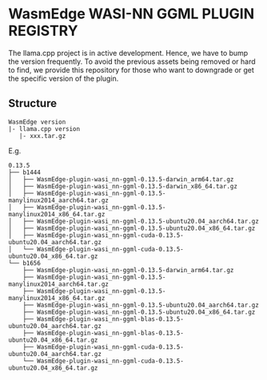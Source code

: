 # WasmEdge WASI-NN GGML PLUGIN REGISTRY

The llama.cpp project is in active development. Hence, we have to bump the version frequently.
To avoid the previous assets being removed or hard to find, we provide this repository for those who want to downgrade or get the specific version of the plugin.

## Structure

```
WasmEdge version
|- llama.cpp version
   |- xxx.tar.gz
```

E.g.

```
0.13.5
├── b1444
│   ├── WasmEdge-plugin-wasi_nn-ggml-0.13.5-darwin_arm64.tar.gz
│   ├── WasmEdge-plugin-wasi_nn-ggml-0.13.5-darwin_x86_64.tar.gz
│   ├── WasmEdge-plugin-wasi_nn-ggml-0.13.5-manylinux2014_aarch64.tar.gz
│   ├── WasmEdge-plugin-wasi_nn-ggml-0.13.5-manylinux2014_x86_64.tar.gz
│   ├── WasmEdge-plugin-wasi_nn-ggml-0.13.5-ubuntu20.04_aarch64.tar.gz
│   ├── WasmEdge-plugin-wasi_nn-ggml-0.13.5-ubuntu20.04_x86_64.tar.gz
│   ├── WasmEdge-plugin-wasi_nn-ggml-cuda-0.13.5-ubuntu20.04_aarch64.tar.gz
│   └── WasmEdge-plugin-wasi_nn-ggml-cuda-0.13.5-ubuntu20.04_x86_64.tar.gz
└── b1656
    ├── WasmEdge-plugin-wasi_nn-ggml-0.13.5-darwin_arm64.tar.gz
    ├── WasmEdge-plugin-wasi_nn-ggml-0.13.5-manylinux2014_aarch64.tar.gz
    ├── WasmEdge-plugin-wasi_nn-ggml-0.13.5-manylinux2014_x86_64.tar.gz
    ├── WasmEdge-plugin-wasi_nn-ggml-0.13.5-ubuntu20.04_aarch64.tar.gz
    ├── WasmEdge-plugin-wasi_nn-ggml-0.13.5-ubuntu20.04_x86_64.tar.gz
    ├── WasmEdge-plugin-wasi_nn-ggml-blas-0.13.5-ubuntu20.04_aarch64.tar.gz
    ├── WasmEdge-plugin-wasi_nn-ggml-blas-0.13.5-ubuntu20.04_x86_64.tar.gz
    ├── WasmEdge-plugin-wasi_nn-ggml-cuda-0.13.5-ubuntu20.04_aarch64.tar.gz
    └── WasmEdge-plugin-wasi_nn-ggml-cuda-0.13.5-ubuntu20.04_x86_64.tar.gz
```
